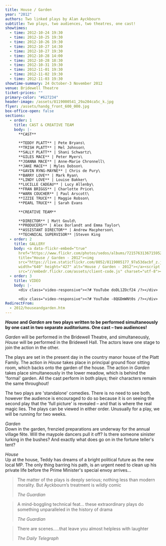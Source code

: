 ```yaml
---
title: House / Garden
year: "2012"
authors: Two linked plays by Alan Ayckbourn
subtitle: Two plays, two audiences, two theatres, one cast!
showtimes:
  - time: 2012-10-24 19:30
  - time: 2012-10-25 19:30
  - time: 2012-10-26 19:30
  - time: 2012-10-27 14:30
  - time: 2012-10-27 19:30
  - time: 2012-10-28 14:00
  - time: 2012-10-28 18:30
  - time: 2012-10-31 19:30
  - time: 2012-11-01 19:30
  - time: 2012-11-02 19:30
  - time: 2012-11-03 19:30
showtime-summary: 24 October-3 November 2012
venue: Bridewell Theatre
ticket-prices: ""
primary-color: "#627234"
header-image: /assets/8119000541_29a204ca5c_k.jpg
flyer: /assets/handg_front_600_000.jpg
box-office-open: false
sections:
  - order: 1
    title: CAST & CREATIVE TEAM
    body: |-
      **CAST**

      **TEDDY PLATT** | Pete Bryans\
      **TRISH PLATT** | Mel Johnson\
      **SALLY PLATT** | Shani Schwartz\
      **GILES MACE** | Peter Myers\
      **JOANNA MACE** | Anne-Marie Chronnell\
      **JAKE MACE** | Myles Dobson\
      **GAVIN RYNG-MAYNE** | Chris de Pury\
      **BARRY LOVE** | Mark Ryan\
      **LINDY LOVE** | Louise Bakker\
      **LUCILLE CADEAU** | Lucy Allenby\
      **FRAN BRIGGS** | Charlotte Price\
      **WARN COUCHER** | Paul Arscott\
      **IZZIE TRUCE** | Maggie Robson\
      **PEARL TRUCE** | Sarah Evans

      **CREATIVE TEAM**

      **DIRECTOR** | Matt Gould\
      **PRODUCERS** | Alex Dorlandt and Emma Taylor\
      **ASSISTANT DIRECTOR** | Andrew Macpherson\
      **TECHNICAL SUPERVISOR** |Steven King
  - order: 2
    title: GALLERY
    body: <a data-flickr-embed="true"
      href="https://www.flickr.com/photos/sedos/albums/72157631367159520"
      title="House / Garden - 2012"><img
      src="https://live.staticflickr.com/8052/8119005177_97a53dacbf_z.jpg"
      width="640" height="427" alt="House / Garden - 2012"></a><script async
      src="//embedr.flickr.com/assets/client-code.js" charset="utf-8"></script>
  - order: 3
    title: VIDEO
    body: |-
      <div class="video-responsive"><?# YouTube doDL1ZOcf24 /?></div>

      <div class="video-responsive"><?# YouTube -8QGDmWNt0s /?></div>
RedirectFrom:
  - 2012/houseandgarden.htm
---
```

***House* and *Garden* are two plays written to be performed simultaneously by one cast in two separate auditoriums. One cast – two audiences!**

*Garden* will be performed in the Bridewell Theatre, and simultaneously, *House* will be performed in the Bridewell Hall. The actors leave one stage to join the action in the other.

The plays are set in the present day in the country manor house of the Platt Family. The action in *House* takes place in principal ground floor sitting room, which backs onto the garden of the house. The action in *Garden* takes place simultaneously in the lower meadow, which is behind the 'formal' garden. All the cast perform in both plays; their characters remain the same throughout!

The two plays are 'standalone' comedies. There is no need to see both, however the audience is encouraged to do so because it is on seeing the second play that the 'full picture' is revealed – and that is where the real magic lies. The plays can be viewed in either order. Unusually for a play, we will be running for two weeks.

*Garden*\
Down in the garden, frenzied preparations are underway for the annual village fête. Will the maypole dancers pull it off? Is there someone sinister lurking in the bushes? And exactly what does go on in the fortune teller's tent?

*House*\
Up at the house, Teddy has dreams of a bright political future as the new local MP. The only thing barring his path, is an urgent need to clean up his private life before the Prime Minister's special envoy arrives...

>The matter of the plays is deeply serious; nothing less than modern morality. But Ayckbourn’s treatment is wildly comic
><footer><cite>The Guardian</cite></footer>

>A mind-boggling technical feat... these extraordinary plays do something unparalleled in the history of drama
><footer><cite>The Guardian</cite></footer>

>There are scenes…..that leave you almost helpless with laughter
><footer><cite>The Daily Telegraph</cite></footer>